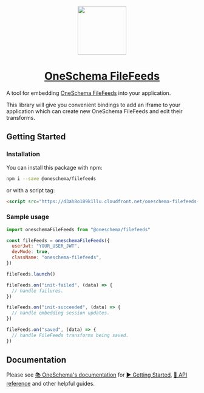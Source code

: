 <p align="center">
  <a href="https://www.oneschema.co/">
    <img src="https://uploads-ssl.webflow.com/62902d243ad8aef519be0d3e/62902d243ad8ae4014be0e97_oneschema-256.png" height="128">
    <h1 align="center">OneSchema FileFeeds</h1>
  </a>
</p>

A tool for embedding [OneSchema FileFeeds](https://www.oneschema.co/filefeeds)
into your application.

This library will give you convenient bindings to add an iframe to your
application which can create new OneSchema FileFeeds and edit their transforms.

## Getting Started

### Installation

You can install this package with npm:

```bash
npm i --save @oneschema/filefeeds
```

or with a script tag:

```html
<script src="https://d3ah8o189k1llu.cloudfront.net/oneschema-filefeeds-0.1.latest.min.js"></script>
```

### Sample usage

```javascript
import oneschemaFileFeeds from "@oneschema/filefeeds"

const fileFeeds = oneschemaFileFeeds({
  userJwt: "YOUR_USER_JWT",
  devMode: true,
  className: "oneschema-filefeeds",
})

fileFeeds.launch()

fileFeeds.on("init-failed", (data) => {
  // handle failures.
})

fileFeeds.on("init-succeeded", (data) => {
  // handle embedding session updates.
})

fileFeeds.on("saved", (data) => {
  // handle FileFeeds transforms being saved.
})
```

## Documentation

Please see [📚 OneSchema's documentation](https://docs.oneschema.co/) for
[▶️ Getting Started](https://docs.oneschema.co/docs/filefeeds-getting-started),
[📒 API reference](https://docs.oneschema.co/docs/javascript#api-reference) and
other helpful guides.
